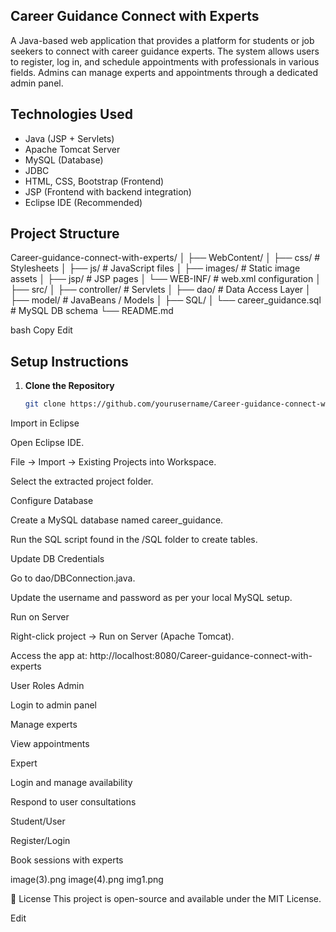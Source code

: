 ## Career Guidance Connect with Experts

A Java-based web application that provides a platform for students or job seekers to connect with career guidance experts. The system allows users to register, log in, and schedule appointments with professionals in various fields. Admins can manage experts and appointments through a dedicated admin panel.

##  Technologies Used

- Java (JSP + Servlets)
- Apache Tomcat Server
- MySQL (Database)
- JDBC
- HTML, CSS, Bootstrap (Frontend)
- JSP (Frontend with backend integration)
- Eclipse IDE (Recommended)

## Project Structure

Career-guidance-connect-with-experts/
│
├── WebContent/
│ ├── css/ # Stylesheets
│ ├── js/ # JavaScript files
│ ├── images/ # Static image assets
│ ├── jsp/ # JSP pages
│ └── WEB-INF/ # web.xml configuration
│
├── src/
│ ├── controller/ # Servlets
│ ├── dao/ # Data Access Layer
│ ├── model/ # JavaBeans / Models
│
├── SQL/
│ └── career_guidance.sql # MySQL DB schema
└── README.md

bash
Copy
Edit

##  Setup Instructions

1. **Clone the Repository**
   ```bash
   git clone https://github.com/yourusername/Career-guidance-connect-with-experts.git
Import in Eclipse

Open Eclipse IDE.

File → Import → Existing Projects into Workspace.

Select the extracted project folder.

Configure Database

Create a MySQL database named career_guidance.

Run the SQL script found in the /SQL folder to create tables.

Update DB Credentials

Go to dao/DBConnection.java.

Update the username and password as per your local MySQL setup.

Run on Server

Right-click project → Run on Server (Apache Tomcat).

Access the app at: http://localhost:8080/Career-guidance-connect-with-experts

User Roles
Admin

Login to admin panel

Manage experts

View appointments

Expert

Login and manage availability

Respond to user consultations

Student/User

Register/Login

Book sessions with experts

image(3).png
image(4).png
img1.png

📄 License
This project is open-source and available under the MIT License.


Edit
